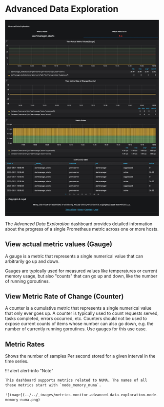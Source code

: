# Advanced Data Exploration

![image](../../_images/PMM_Advanced_Data_Exploration_full.jpg)

The *Advanced Data Exploration* dashboard provides detailed information about the progress of a single Prometheus metric across one or more hosts.

## View actual metric values (Gauge)

A gauge is a metric that represents a single numerical value that can arbitrarily go up and down.

Gauges are typically used for measured values like temperatures or current memory usage, but also "counts" that can go up and down, like the number of running goroutines.

## View Metric Rate of Change (Counter)

A counter is a cumulative metric that represents a single numerical value that only ever goes up. A counter is typically used to count requests served, tasks completed, errors occurred, etc. Counters should not be used to expose current counts of items whose number can also go down, e.g. the number of currently running goroutines. Use gauges for this use case.

## Metric Rates

Shows the number of samples Per second stored for a given interval in the time series.


!!! alert alert-info "Note"

    This dashboard supports metrics related to NUMA. The names of all these metrics start with `node_memory_numa`.

    ![image](../../_images/metrics-monitor.advanced-data-exploration.node-memory-numa.png)
